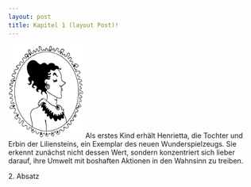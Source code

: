 ```yaml
---
layout: post
title: Kapitel 1 (layout Post)!
---
```

  <p>
  <img src="/images/FrauLilienstein.jpg" width="30%"> 
  Als erstes Kind erhält Henrietta, die Tochter und Erbin der Liliensteins, ein Exemplar des neuen Wunderspielzeugs. Sie erkennt zunächst nicht dessen Wert, sondern konzentriert sich lieber darauf, ihre Umwelt mit boshaften Aktionen in den Wahnsinn zu treiben.  
</p>
  <p>
 2. Absatz
</p>

